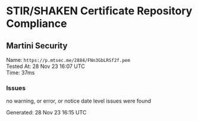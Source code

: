 # STIR/SHAKEN Certificate Repository Compliance

## Martini Security

Name: `https://p.mtsec.me/2884/FNn3GbLRSf2f.pem`\
Tested At: 28 Nov 23 16:07 UTC\
Time: 37ms

### Issues

no warning, or error, or notice date level issues were found

Generated: 28 Nov 23 16:15 UTC